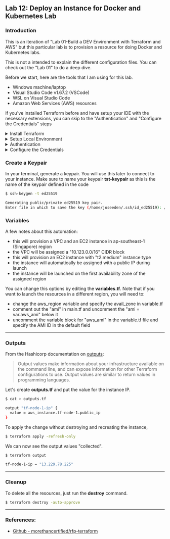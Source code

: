 
## Lab 12: Deploy an Instance for Docker and Kubernetes Lab

### Introduction

This is an iteration of "Lab 01-Build a DEV Environment with Terraform and AWS" but this particular lab is to provision a resource for doing Docker and Kubernetes labs.

This is not a intended to explain the different configuration files. You can check out the "Lab 01" to do a deep dive.

Before we start, here are the tools that I am using for this lab.
- Windows machine/laptop
- Visual Studio Code v1.67.2 (VSCode)
- WSL on Visual Studio Code
- Amazon Web Services (AWS) resources

If you've installed Terraform before and have setup your IDE with the necessary extensions, you can skip to the "Authentication" and "Configure the Credentials" steps

<details><summary> Install Terraform </summary>

### Install Terraform

Follow these steps to [install Terraform.](../README.md#pre-requisites)
 
</details>

<details><summary> Setup Local Environment </summary>

### Setup Local Environment 
 
For this one, I'm using VS Code. We'll set it up with the following extensions:

- AWS Toolkit Extension
- Terraform Extension

Follow these steps to [setup your Visual Studio Code.](../README.md#pre-requisites)  
 
</details>

<details><summary> Authentication </summary>
 
### Authentication

Follow these steps to [create the API keys and the credentials file locally.](../README.md#pre-requisites)    
 
</details>

<details><summary> Configure the Credentials </summary>
 
### Configure the Credentials

Follow these steps to [configure the Credentials File](../README.md#pre-requisites)   
 
</details>


### Create a Keypair

In your terminal, generate a keypair. You will use this later to connect to your instance. Make sure to name your keypair **tst-keypair** as this is the name of the keypair defined in the code

```bash
$ ssh-keygen -t ed25519

Generating public/private ed25519 key pair.
Enter file in which to save the key (/home/joseeden/.ssh/id_ed25519): /home/joseeden/.ssh/tf-keypair  
```

### Variables

A few notes about this automation:
- this will provision a VPC and an EC2 instance in ap-southeast-1 (Singapore) region
- the VPC will be assigned a "10.123.0.0/16" CIDR block
- this will provision an EC2 instance with "t2.medium" instance type
- the instance will automatically be assigned with a public IP during launch
- the instance will be launched on the first availability zone of the assigned region

You can change this options by editing the **variables.tf**. Note that if you want to launch the resources in a different region, you will need to:
- change the aws_region variable and specify the avail_zone in variable.tf
- comment out the "ami" in main.tf and uncomment the "ami = var.aws_ami" below it 
- uncomment the variable block for "aws_ami" in the variable.tf file and specify the AMI ID in the default field

----------------------------------------------

### Outputs

From the Hashicorp documentation on [outputs](https://www.terraform.io/language/values/outputs):

> Output values make information about your infrastructure available on the command line, and can expose information for other Terraform configurations to use. Output values are similar to return values in programming languages.

Let's create **outputs.tf** and put the value for the instance IP.

```bash
$ cat > outputs.tf

output "tf-node-1-ip" {
  value = aws_instance.tf-node-1.public_ip
} 
```

To apply the change without destroying and recreating the instance,

```bash
$ terraform apply -refresh-only
```

We can now see the output values "collected".

```bash
$ terraform output

tf-node-1-ip = "13.229.78.225"
```
----------------------------------------------

### Cleanup

To delete all the resources, just run the **destroy** command.

```bash
$ terraform destroy -auto-approve 
```
----------------------------------------------

### References:

- [Github - morethancertified/rfp-terraform](https://github.com/morethancertified/rfp-terraform)
